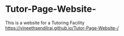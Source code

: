 # Tutor-Page-Website-
This is a website for a Tutoring Facility
https://vineethsendilraj.github.io/Tutor-Page-Website-/
